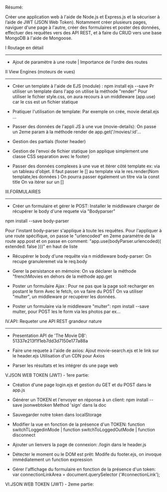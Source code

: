 Résumé:

Créer une application web à l'aide de Node.js et Express.js et la sécuriser à l’aide de JWT (JSON Web Token). Notamment créer plusieurs pages, naviguer d'une page à l'autre, créer des formulaires et poster des données, effectuer des requêtes vers des API REST, et à faire du CRUD vers une base MongoDB à l'aide de Mongoose.

I Routage en détail
**************************************************************************
* Ajout de paramètre à une route | Importance de l'ordre des routes


II View Engines (moteurs de vues)
***************************************************************************

* Créer un template à l'aide de EJS (module) : npm install ejs --save
Pr utiliser un template dans l'app on utilise la méthode "render"
Pour utiliser le fichier style.css, on aura recours à un middleware (app.use) car le css est un fichier statique

* Pratiquer l'utilisation de template:
Par exemple on crée, movie detail.ejs ...

* Passer des données de l'appli JS à une vue (movie-details):
On passe un 2eme param à la méthode render de app.get('/movies/:id'...

* Gestion des partials (footer header)

* Gestion de l'envoi de fichier statique (on applique simplement une classe CSS separation avec le footer)

* Passer des données complexes à une vue et itérer côté template
ex: via un tableau d'objet. Il faut passer le [] au template via le res.render(Nom template,les données )
On pourra passer également un titre via la const title
On va itérer sur un []

III.FORMULAIRES
***************************************************************************

* Créer un formulaire et gérer le POST: 
Installer le middleware charger de récupérer le body d'une requete via "Bodyparser"

npm install --save body-parser

Pour l'instant body-parser s'applique à toute les requêtes.
Pour l'appliquer à une route spécifique, on passe le "urlencoded" en 2eme paramètre de la route app.post et on passe en comment:
"app.use(bodyParser.urlencoded({ extended: false }))" en haut de liste

* Récupérer le body d'une requête  via n middleware body-parser:
On recupe granuleremet via le req.body

* Gerer la persistance en mémoire: 
On va déclarer la méthode "frenchMovies en dehors de la méthode app.get

* Poster un formulaire Ajax : Pour ne pas que la page soit recharger en postant le form
Avec le fetch, on va faire du POST
On va utiliser "multer", un middleware pr recupérer les données.

* Poster un formulaire via le middleware "multer":
npm install --save multer, pour POST les le form via les photos par ex...

IV.API: Requeter une API REST grandeur nature
****************************************************************

* Presentation API de 'The Movie DB':
51337e213f1f1eb7dd3d7150e177a88a

* Faire une requete à l'aide de axios:
Ajout movie-search.ejs et le link sur le header.ejs
Utilisation d'un CDN pour Axios

* Parser les résultats et les intégrer ds une page web

V.JSON WEB TOKEN (JWT) - 1ere partie:

* Création d'une page login.ejs et gestion du GET et du POST dans le app.js

* Générer un TOKEN et l'envoyer en réponse à un client:
npm install --save jsonwebtoken
Method 'sign' dans la doc

* Sauvegarder notre token dans localStorage

* Modifier la vue en fonction de la présence d'un TOKEN:
function switchTLoggedinMode | function switchToLoggedOutMode | function disconnect

* Ajouter un lienvers la page de connexion:
/login dans le header.js

* Détecter le moment ou le DOM est prêt:
Modife du footer.ejs, on invoque immédiatement un function expression

* Gérer l'affichage du formulaire en fonction de la présence d'un token:
var connectionLinkArea = document.querySelector ('#connectionLink');

VI.JSON WEB TOKEN (JWT) - 2eme partie:

















